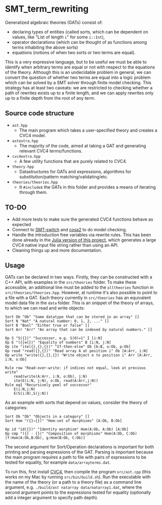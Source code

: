 # SMT_term_rewriting

Generalized algebraic theories (GATs) consist of:
- declaring types of entities (called sorts, which can be dependent on values, like "List of length `i`" for some `i::Int`),
- operator declarations (which can be thought of as functions among terms inhabiting the above sorts)
- equations (notions of when two sorts or two terms are equal).

This is a very expressive language, but to be useful we must be able to identify when arbitrary terms are equal or not with respect to the equations of the theory. Although this is an undecidable problem in general, we can convert the question of whether two terms are equal into a logic problem which can be solved by a SMT solver through finite model checking. This strategy has at least two caveats: we are restricted to checking whether a path of rewrites exists up to a finite length, and we can apply rewrites only up to a finite depth from the root of any term.

## Source code structure
- `ast.hpp`
    - The main program which takes a user-specified theory and creates a CVC4 model.
- `astextra.hpp`
    - The majority of the code, aimed at taking a GAT and generating relevant CVC4 terms/functions.
- `cvc4extra.hpp`
    - A few utility functions that are purely related to CVC4.
- `theory.hpp`
    - Datastructures for GATs and expressions, algorithms for substitution/pattern matching/validating/etc.
- `theories/theories.hpp`
    - It `#include`s the GATs in this folder and provides a means of iterating through them.

## TO-DO
 - Add more tests to make sure the generated CVC4 functions behave as expected
 - Connect to [SMT-switch](https://github.com/makaimann/smt-switch) and [cosa2](https://github.com/upscale-project/cosa2) to do model checking.
 - Handle the introduction free variables via rewrite rules. This has been done already in the [Julia version of this project](https://kris-brown.github.io/AlgebraicTypeTheory.jl/dev/), which generates a large CVC4 native input file string rather than using an API.
 - Cleaning things up and more documentation.

## Usage

GATs can be declared in two ways. Firstly, they can be constructed with a C++ API, with examples in the `src/theories` folder. To make these accessible, an additional line must be added to the `alltheories` function in `src/theories/theories.hpp`. However, at runtime it's also possible to point to a file with a GAT. Each theory currently in `src/theories` has an equivalent model data file in the `data` folder. This is an snippet of the theory of arrays, to which we can read and write objects:
```
Sort Ob "Ob" "Some datatype that can be stored in an array" []
Sort N "Nat" "A natural number: 0, 1, 2, ..." []
Sort B "Bool" "Either true or false" []
Sort Arr "Arr" "An array that can be indexed by natural numbers." []

Op S "S({})" "Successor, e.g. S(0)=1" I [i:N]
Op E "({}≡{})" "Equality of numbers" B [i:N, j:N]
Op ite "ite({},{},{})" "If-then-else" Ob [b:B, o:Ob, p:Ob]
Op read "read({},{})" "Read array A at position i" Ob [A:Arr, i:N]
Op write "write({},{},{}) "Write object o to position i" Arr [A:Arr, i:N, o:Ob]

Rule row "Read-over-write: if indices not equal, look at previous write"
    read(write(A:Arr, i:N, o:Ob), j:N)
    ite(E(i:N, j:N), o:Ob, read(A:Arr,j:N))
Rule eq1 "Recursively peel of successor"
    E(i:N,j:N)
    E(S(i:N),S(j:N))
```

As an example with sorts that depend on values, consider the theory of categories:
```
Sort Ob "Ob" "Objects in a category" []
Sort Hom "({}⇒{})" "Hom-set of morphisms" [A:Ob, B:Ob]

Op id "id({})" "Identity morphism" Hom(A:Ob, A:Ob) [A:Ob]
Op cmp "({} ⋅ {})" "Composition of morphisms" Hom(A:Ob, C:Ob) [f:Hom(A:Ob,B:Ob), g:Hom(B:Ob, C:Ob)]
```

The second argument for Sort/Operation declarations is important for both printing and parsing expressions of the GAT. Parsing is important because the main program requires a path to file with pairs of expressions to be tested for equality, for example `data/arrayterms.dat`.

To run this, first install [CVC4](https://github.com/CVC4/CVC4), then compile the program `src/ast.cpp` (this works on my Mac by running `src/bin/build.sh`). Run the executable with the name of the theory (or a path to a theory file) as a command line argument, e.g. `./build/ast natarray data/natarray1.dat`, where the second argument points to the expressions tested for equality (optionally add a integer argument to specify path depth).

